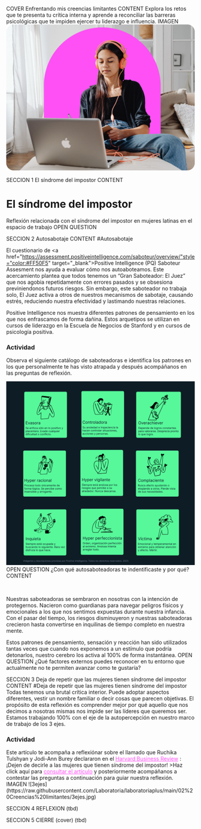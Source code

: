 COVER
Enfrentando mis creencias limitantes
CONTENT
Explora los retos que te presenta tu crítica interna y aprende a reconciliar las barreras psicológicas que te impiden ejercer tu liderazgo e influencia.
IMAGEN
![limitantes](https://raw.githubusercontent.com/Laboratoria/laboratoriaplus/main/02%20Creencias%20limitantes/creencias.jpg)


SECCION 1
El síndrome del impostor
CONTENT
# El síndrome del impostor

Reflexión relacionada con el síndrome del impostor en mujeres latinas en el espacio de trabajo
OPEN QUESTION


SECCION 2
Autosabotaje
CONTENT
#Autosabotaje

El cuestionario de <a href="https://assessment.positiveintelligence.com/saboteur/overview/"style="color:#FF50F5" target="_blank">Positive Intelligence (PQ) Saboteur Assesment</a> nos ayuda a evaluar cómo nos autoaboteamos. Este acercamiento plantea que todos tenemos un “Gran Saboteador: El Juez” que nos agobia repetidamente con errores pasados y se obsesiona previniendonos futuros riesgos. Sin embargo, este saboteador no trabaja solo, El Juez activa a otros de nuestros mecanismos de sabotaje, causando estrés, reduciendo nuestra efectividad y lastimando nuestras relaciones. 

Positive Intelligence nos muestra diferentes patrones de pensamiento en los que nos enfrascamos de forma dañina. Estos arquetipos se utilizan en cursos de liderazgo en la Escuela de Negocios de Stanford y en cursos de psicología positiva. 

 <h3>Actividad</h3>
Observa el siguiente catálogo de saboteadoras e identifica los patrones en los que personalmente te has visto atrapada y después acompáñanos en las preguntas de reflexión.

![saboteadoras](https://raw.githubusercontent.com/Laboratoria/laboratoriaplus/main/02%20Creencias%20limitantes/Frame%2070%20(1).jpg)
OPEN QUESTION
¿Con qué autosaboteadoras te indentificaste y por qué?
CONTENT
 <p>&nbsp;</p>
Nuestras saboteadoras se sembraron en nosotras con la intención de protegernos. Nacieron como guardianas para navegar peligros físicos y emocionales a los que nos sentimos expuestas durante nuestra infancia. Con el pasar del tiempo, los riesgos disminuyeron y nuestras saboteadoras crecieron hasta convertirse en inquilinas de tiempo completo en nuestra mente.

Estos patrones de pensamiento, sensación y reacción han sido utilizados tantas veces que cuando nos exponemos a un estímulo que podría detonarlos, nuestro cerebro los activa al 100% de forma instantánea.
OPEN QUESTION
¿Qué factores externos puedes reconocer en tu entorno que actualmente no te permiten avanzar como te gustaría?


SECCION 3
Deja de repetir que las mujeres tienen síndrome del impostor
CONTENT
#Deja de repetir que las mujeres tienen síndrome del impostor
Todas tenemos una brutal crítica interior. Puede adoptar aspectos diferentes, vestir un nombre familiar o decir cosas que parecen objetivas. El propósito de esta reflexión es comprender mejor por qué aquello que nos decimos a nosotras mismas nos impide ser las líderes que queremos ser. Estamos trabajando 100% con el eje de la autopercepción en nuestro marco de trabajo de los 3 ejes. 

 <h3>Actividad</h3>
Este artículo te acompaña a reflexiónar sobre el llamado que Ruchika Tulshyan y Jodi-Ann Burey declararon en el <a href="https://hbr.org/2021/02/stop-telling-women-they-have-imposter-syndrome"style="color:#FF50F5" target="_blank">Harvard Business Review</a> : ¡Dejen de decirle a las mujeres que tienen síndrome del impostor!  
>Haz click aquí para <a href="https://forbes.es/forbes-w/89807/es-el-sindrome-del-impostor-otra-forma-de-culpar-a-las-mujeres/"style="color:#FF50F5" target="_blank">consultar el artículo</a> y posteriormente acompáñanos a contestar las preguntas a continuación para guiar nuestra reflexión.
IMAGEN
![3ejes](https://raw.githubusercontent.com/Laboratoria/laboratoriaplus/main/02%20Creencias%20limitantes/3ejes.jpg)


SECCION 4
REFLEXION
(tbd)

SECCION 5
CIERRE (cover)
(tbd)
